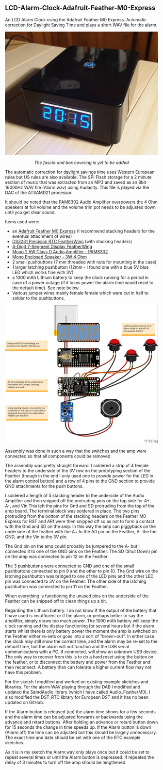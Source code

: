 ## LCD-Alarm-Clock-Adafruit-Feather-M0-Express
An LCD Alarm Clock using the Adafruit Feather M0 Express. Automatic correction for Daylight Saving Time and plays a short WAV file for the alarm.

<p align="center">
  <img src="https://raw.githubusercontent.com/Gambalunga/LCD-Alarm-Clock-Adafruit-Feather-M0-Express/master/Images/TickTock.jpg">
</p>
<p align="center"><em>The fascia and box covering is yet to be added</em></p>

The automatic correction for daylight savings time uses Western European rules but US rules are also available.
The SPI Flash storage for a 2 minute section of music that was extracted from an MP3 and saved as an 8bit 16000Hz WAV file (Alarm.wav) using Audacity. This file is played via the DAC of the ATSAMD21 processor. 

It should be noted that the PAM8302 Audio Amplifier overpowers the 4 Ohm speakers at full volume and the volume trim pot needs to be adjusted down until you get clear sound.

Items used were:
* an [Adafruit Feather M0 Express](https://www.adafruit.com/product/3403) (I recommend stacking headers for the eventual attachment of wires)
* [DS3231 Precision RTC FeatherWing](https://www.adafruit.com/product/3028) (with stacking headers)
* [4-Digit 7-Segment Display FeatherWing](https://www.adafruit.com/product/3106)
* [Mono 2.5W Class D Audio Amplifier - PAM8302](https://www.adafruit.com/product/2130)
* [Mono Enclosed Speaker - 3W 4 Ohm](https://www.adafruit.com/product/4445)
* 2 small pushbuttons (7 mm threaded with nuts for mounting in the case)
* 1 larger latching pushbutton (12mm - I found one with a blue 5V blue LED which works fine with 3V)
* a 1000 mAh Lithium battery to keep the clock running for a period in case of a power outage (if it loses power the alarm time would reset to the default time). See note below.
* Various jumper wires mainly female female which were cut in half to solder to the pushbuttons.

![image](https://raw.githubusercontent.com/Gambalunga/LCD-Alarm-Clock-Adafruit-Feather-M0-Express/master/Images/TickTock%20LCD.jpg)

Assembly was done in such a way that the switches and the amp were connected so that all components could be removed.

The assembly was pretty straight forward. I soldered a strip of 4 female headers to the underside of the 3V row on the prototyping section of the Feather (though in the end I only used one to provide power for the LED in the alarm control button) and a row of 4 pins to the GND section to provide GND attachments for the push buttons.

I soldered a length of 5 stacking header to the underside of the  Audio Amplifier and then snipped off the protruding pins on the top side for  A+, A-, and Vin This left the pins for Gnd and SD protruding from the top of the amp board.  The terminal block was soldered in place. The two pins protruding from the bottom of the stacking headers on the Feather M0 Express for RST and ARf were then snipped off so as not to form a contact with the Gnd and SD on the amp. In this way the amp can piggyback on the underside of the feather with the A+ to the A0 pin on the Feather, A- the the GND, and the Vin to the 3V pin.

The Gnd pin on the amp could probably be jumpered to the A- but I connected it to one of the GND pins on the Feather. The SD (Shut Down) pin on the amp was connected to pin 12 on the Feather.

The 3 pushbuttons were connected to GND and one of the small pushbuttons connected to pin 9 and the other to pin 10. The Gnd wire on the latching pushbutton was bridged to one of the LED pins and the other LED pin was connected to 3V on the Feather. The other side of the latching pushbutton was connected to pin 11 on the Feather.

When everything is functioning the unused pins on the underside of the Feather can be snipped off to clean things up a bit.

Regarding the Lithium battery. I do not know if the output of the battery that I have used is insufficient or if the alarm, or perhaps better to say the amplifier, simply draws too much power. The 1000 mAh battery will keep the clock running and the display functioning for several hours but if the alarm starts whilst there is only battery power the moment the amp is switched on the Feather either re-sets or goes into a sort of "brown-out". In either case the clock may still show the correct time, and the alarm may be re-set to the default time, but the alarm will not function and the USB serial communications with a PC, if connected, will show an unknown USB device. The only way to recover from this is to do a hard reset using the button on the feather, or to disconnect the battery and power from the Feather and then reconnect. A battery than can tolerate a higher current flow may not have this problem.

For the sketch I modified and worked on existing example sketches and libraries. For the alarm WAV playing through the DAB I modified and updated the SamdAudio library (which I have called Audio_FeatherM0). I also modified the DST_RTC library for European DST and it has no been updated on GitHub.

If the Alarm button is released (up) the alarm time shows for a few seconds and the alarm time can be adjusted forwards or backwards using the advance and retard buttons. After holding an advance or retard button down for 15 seconds the change in time speeds up. If the Alarm button is down (Alarm off) the time can be adjusted but this should be largely unnecessary. The exact time and date should be set with one of the RTC example sketches.

As it is in my sketch the Alarm.wav only plays once but it could be set to repeat several times or until the Alarm button is depressed. If repeated the delay of 3 minutes to turn off the amp should be lengthened.
